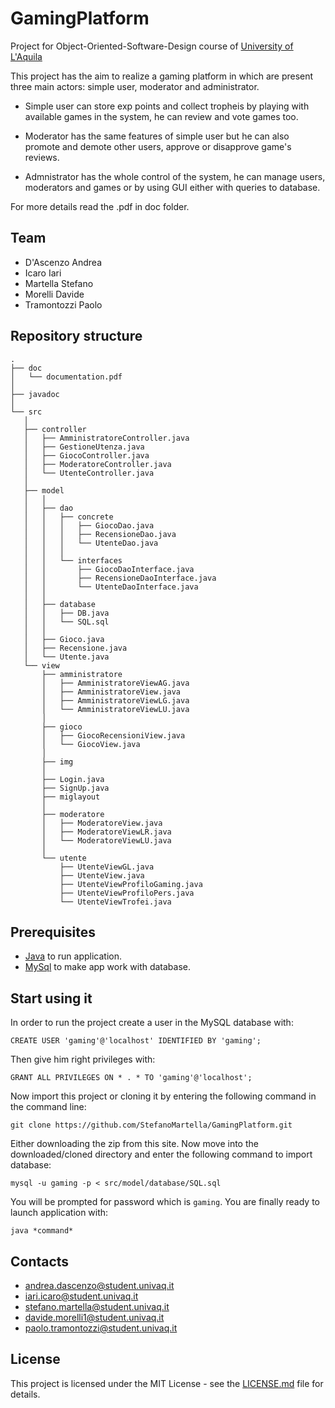 # GamingPlatform

Project for Object-Oriented-Software-Design course of [University of L'Aquila](http://univaq.it)

This project has the aim to realize a gaming platform in which are present three main actors: simple user, moderator and administrator.

 - Simple user can store exp points and collect tropheis by playing with available games in the system, he can review and vote games        too.
 
 - Moderator has the same features of simple user but he can also promote and demote other users, approve or disapprove game's              reviews.
 
 - Admnistrator has the whole control of the system, he can manage users, moderators and games or by using GUI either with queries to      database.
 
 For more details read the .pdf in doc folder.

## Team

- D'Ascenzo Andrea
- Icaro Iari
- Martella Stefano
- Morelli Davide
- Tramontozzi Paolo

## Repository structure
 ```
.
├── doc
│   └── documentation.pdf
│
├── javadoc
│
└── src
    │
    ├── controller
    │   ├── AmministratoreController.java
    │   ├── GestioneUtenza.java
    │   ├── GiocoController.java
    │   ├── ModeratoreController.java
    │   └── UtenteController.java
    │   
    ├── model
    │   │
    │   ├── dao
    │   │   ├── concrete
    │   │   │   ├── GiocoDao.java
    │   │   │   ├── RecensioneDao.java
    │   │   │   └── UtenteDao.java
    │   │   │
    │   │   └── interfaces
    │   │       ├── GiocoDaoInterface.java
    │   │       ├── RecensioneDaoInterface.java
    │   │       └── UtenteDaoInterface.java
    │   │   
    │   ├── database
    │   │   ├── DB.java
    │   │   └── SQL.sql
    │   │
    │   ├── Gioco.java
    │   ├── Recensione.java
    │   └── Utente.java
    └── view
        ├── amministratore
        │   ├── AmministratoreViewAG.java
        │   ├── AmministratoreView.java
        │   ├── AmministratoreViewLG.java
        │   └── AmministratoreViewLU.java
        │
        ├── gioco
        │   ├── GiocoRecensioniView.java
        │   └── GiocoView.java
        │
        ├── img
        │
        ├── Login.java
        ├── SignUp.java
        ├── miglayout
        │   
        ├── moderatore
        │   ├── ModeratoreView.java
        │   ├── ModeratoreViewLR.java
        │   └── ModeratoreViewLU.java
        │
        └── utente
            ├── UtenteViewGL.java
            ├── UtenteView.java
            ├── UtenteViewProfiloGaming.java
            ├── UtenteViewProfiloPers.java
            └── UtenteViewTrofei.java
```
## Prerequisites
 
 - [Java](https://www.java.com/it/download/) to run application.
 - [MySql](https://www.mysql.com/it/downloads/) to make app work with database.
 
## Start using it
 
 In order to run the project create a user in the MySQL database with:
 
 ```CREATE USER 'gaming'@'localhost' IDENTIFIED BY 'gaming';```
 
 Then give him right privileges with:
 
 ```GRANT ALL PRIVILEGES ON * . * TO 'gaming'@'localhost';```
 
 Now import  this project or cloning it by entering the following command in the command line:
 
 ```git clone https://github.com/StefanoMartella/GamingPlatform.git```
 
 Either downloading the zip from this site.
 Now move into the downloaded/cloned directory and enter the following command to import database:
 
 ```mysql -u gaming -p < src/model/database/SQL.sql```
 
 You will be prompted for password which is ```gaming```.
 You are finally ready to launch application with:
 
 ```java *command*```

## Contacts

 - andrea.dascenzo@student.univaq.it
 - iari.icaro@student.univaq.it
 - stefano.martella@student.univaq.it
 - davide.morelli1@student.univaq.it
 - paolo.tramontozzi@student.univaq.it
 
 
## License

 This project is licensed under the MIT License - see the [LICENSE.md](LICENSE.md) file for details.
